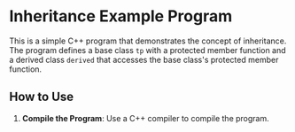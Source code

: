# Inheritance Example Program

This is a simple C++ program that demonstrates the concept of inheritance. The program defines a base class `tp` with a protected member function and a derived class `derived` that accesses the base class's protected member function.

## How to Use

1. **Compile the Program**:
   Use a C++ compiler to compile the program.
